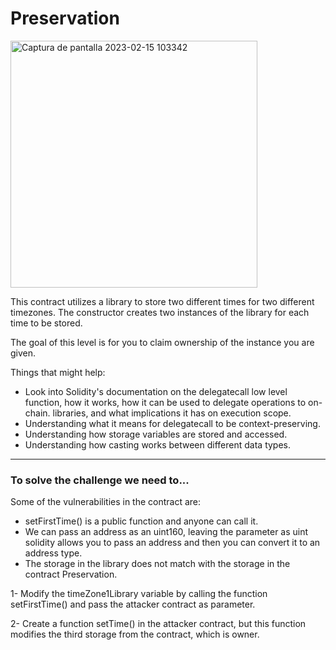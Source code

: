 # Preservation
<img width="395" alt="Captura de pantalla 2023-02-15 103342" src="https://user-images.githubusercontent.com/102038261/218989866-14dc0957-e964-4331-b7c5-c20e649a6fdb.png">

This contract utilizes a library to store two different times for two different timezones. The constructor creates two instances of the library for each time to be stored.

The goal of this level is for you to claim ownership of the instance you are given.

Things that might help:

- Look into Solidity's documentation on the delegatecall low level function, how it works, how it can be used to delegate operations to on-chain. libraries, and what implications it has on execution scope.
- Understanding what it means for delegatecall to be context-preserving.
- Understanding how storage variables are stored and accessed.
- Understanding how casting works between different data types.
----------------------------------------
### To solve the challenge we need to...

Some of the vulnerabilities in the contract are:
- setFirstTime() is a public function and anyone can call it.
- We can pass an address as an uint160, leaving the parameter as uint solidity allows you to pass an address and then you can convert it to an address type.
- The storage in the library does not match with the storage in the contract Preservation.


1- Modify the timeZone1Library variable by calling the function setFirstTime() and pass the attacker contract as parameter.

2- Create a function setTime() in the attacker contract, but this function modifies the third storage from the contract, which is owner.
